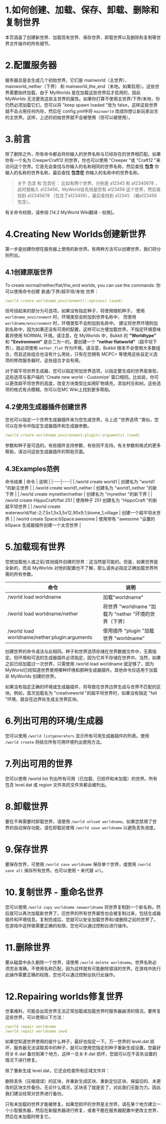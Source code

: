 # 1.如何创建、加载、保存、卸载、删除和复制世界
本页涵盖了创建新世界、加载现有世界、保存世界、卸载世界以及删除和复制等世界文件操作的所有细节。

# 2.配置服务器
服务器总是会生成几个初始世界，它们是 mainworld（主世界）、mainworld_nether（下界） 和 mainworld_the_end（末地。如果启用）。这些世界需要始终加载，由于 MyWorlds 是在加载这些世界后才启用的，因此MyWorlds 无法更改这些主世界的属性。如果你打算不使用主世界/下界/末地，你仍然必须加载它们。您可以将 "keep spawn loaded "改为 false，这样这些世界就不会占用任何内存，然后在 config.yml中将 `mainworld` 改成你想让新玩家出生的主世界。这样，上述的初始世界就不会被使用（但可以被使用）。

# 3.前言
除了删除之外，所有命令都会将你输入的世界名称与已经存在的世界相匹配。如果你有一个名为 CreeperCraft12 的世界，你也可以使用 "Creeper "或 "Craft12 "来访问这个世界。它首先会查找与你输入的名称相同的世界名称，然后查找 **包含** 你输入的名称的世界名称，最后查找 **包含在** 你输入的名称中的世界名称。
> 关于 包含 和 包含在：
比如有两个世界，分别是 a12345 和 a12345678 ，此时我输入 a123456，MyWorld会先找是否有 a123456 这个世界，然后查找到 a12345678 （包含了a123456），最后查找到 a12345 （被a123456包含）。

有关命令权限，请参阅 [14.2 MyWorld Wiki翻译 - 权限]。

# 4.Creating New Worlds创建新世界
第一步是创建你想在服务器上使用的新世界。有两种方法可以创建世界，我们将分别列出。

## 4.1创建原版世界
To create normal/nether/flat/the_end worlds, you can use the commands:
你可以使用命令创建 普通/下界/超平坦/末地 世界：
```yml
/world create worldname_environment(::options) (seed)
```


括号括起来的部分为可选项。如果没有指定种子，将使用随机种子。
使用 `worldname_environment` 时，环境类型会附加到世界名称中，
而使用 `worldname/environment` 时，环境类型不会附加到名称中。
建议将世界环境附加到名称中，因为如果还没有可用的配置，这样可以方便加载世界。不指定环境意味着将使用 NORMAL 环境。请注意，在 MyWorlds 中，Bukkit 的 **"Worldtype"** 和 **"Environment"** 是合二为一的。要创建一个 **"nether flatworld"**（超平坦下界），就必须使用 `nether_flat` 作为环境。请注意，Bukkit 根本不会使用大多数组合，而且这些组合也没有什么用处，只有在您拥有 MCPC+ 等使用这些自定义选项的修改服务器时，这些组合才会有用。

对于超平坦世界生成器，您可以指定附加世界选项，以指定要生成的世界层类型。这些选项与客户端的 'Create new world - Customize' 窗口相同。比如说，你可以更改超平坦世界的高度，改变方块类型比如用矿物填充，添加村庄和树。这些选项的格式有点模糊，你可以在MC Wiki上找到更多帮助。

## 4.2使用生成器插件创建世界
您也可以指定一个世界生成器插件来为您生成世界。与上述 "世界选项 "类似，您可以在命令中指定生成器插件和生成器参数。
```yml
/world create worldname_environment:plugin(:arguments) (seed)
```
参数和种子是可选的。有些插件支持参数，有些则不支持。有关参数和格式的更多帮助，请访问这些生成器插件的帮助页面。

## 4.3Examples范例
命令结果
| 命令 | 说明 |
|----|----|
| /world create world1   | 创建名为 "world1 "的新主世界   |
| /world create world1_nether   | 创建名为 "world1_nether "的新下界   |
| /world create mynether/nether   | 创建名为 "mynether "的新下界   |
| /world create HippoCraft/flat 251   | 使用种子 251 创建名为 "HippoCraft "的新超平坦世界   |
| /world create waterworld/flat::2;7,5x1,5x3,5x12,90x9;1;biome_1,village   | 创建一个超平坦水世界   |
| /world create Space:bSpace:awesome   | 使用带有 "awesome "设置的 bSpace 生成器插件创建一个太空世界   |

# 5.加载现有世界
您想加载他人或之前/其他插件创建的世界：这当然是可能的。但是，如果世界是全新的，而且 MyWorlds 对他的配置也不了解，那么请务必指定正确加载世界所需的所有参数。

| 命令 |说明|
|----|--|
| /world load worldname   | 加载"worldname" |
| /world load worldname/nether   | 将世界 "worldname "加载为 "nether "环境的世界（下界） |
| /world load worldname/nether:plugin:arguments   | 使用插件 "plugin "加载世界 "worldname" |
创建世界的命令语法与此相同。种子和世界选项存储在世界数据文件中，无需指定。但环境和可选的生成器插件必须指定，因为它并不存储在世界中。当然，如果之前已经加载过一次世界，只需使用 /world load worldname 就足够了，因为 MyWorld已经知道世界使用哪种环境和那种生成器插件。其他命令仅适用于加载非 MyWorlds 创建的世界。

如果没有指定正确的环境或生成器插件，将导致在世界边界生成与世界不匹配的区块。例如，首次加载名为 "creativeworld "的超平坦世界时，如果没有指定 "falt "环境，就会在边界处生成主世界区块。

# 6.列出可用的环境/生成器
您可以使用 `/world listgenerators` 显示所有可用生成器插件的列表。使用 `/world create` 将结合所有可用环境列出使用方法。

# 7.列出可用的世界
您可以使用 /world list 列出所有可用（已加载、已损坏和未加载）的世界。所有包含 level.dat 或 region 文件夹的文件夹都会被列出。

# 8.卸载世界
要在不再需要时卸载世界，请使用 `/world unload worldname`。如果您禁用了世界的自动保存功能，请在卸载前使用 `/world save worldname` 以避免丢失进度。

# 9.保存世界
要保存世界，可使用 `/world save worldname` 保存单个世界，或使用 `/world save all` 保存所有世界。也可以使用 `*` 来代替 `all`。

# 10.复制世界 - 重命名世界
您可以使用 `/world copy worldname newworldname` 将世界复制到一个新名称。然后就可以再次加载新世界了。旧世界的所有世界属性也会被复制过来，包括生成器插件和环境信息。复制完成后，您就可以安全加载世界和/或删除之前的世界了。在游戏中这样做需要正确的权限，您也可以通过控制台进行操作。

# 11.删除世界
要从磁盘中永久删除一个世界，请使用 `/world delete worldname`。世界名称必须完全准确。不使用名称匹配，因为这样就有可能删除错误的世界。在游戏中执行此操作需要正确的权限，您也可以通过控制台执行此操作。

# 12.Repairing worlds修复世界
世事难料，可能会出现世界无法正常加载或加载世界时服务器崩溃的情况。要修复这些世界，可以使用以下方法：
```yml
/world repair worldname
/world repair worldname seed
```
如果您知道世界使用的是什么种子，最好也指定一下。万一世界的 level.dat 损坏，服务器无法读取其中的种子，就可以使用您指定的种子重新生成设置。您最好将关卡.dat 备份到某个地方，这样一旦关卡.dat 损坏，您就可以在不丢失设置的情况下进行修复。

除了重新生成 level.dat，它还会检查所有区域文件并：

删除丢失（压缩错误）的区块，并重新生成区块、重新定位区块、保留旧的、未更改的区块文件备份。无论什么情况，区块丢了就是丢了，对此我们无能为力。因此我们建议经常对世界进行备份。

只有未加载的世界才能被修复。如果您损坏的世界是主世界，请在某个地方建立一个小型服务器，然后在新服务器进行修复，或者干脆在服务器配置中更改主世界，然后在未加载时修复它。
